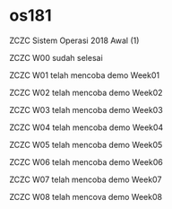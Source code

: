 # os181
ZCZC Sistem Operasi 2018 Awal (1)

ZCZC W00 sudah selesai

ZCZC W01 telah mencoba demo Week01 

ZCZC W02 telah mencoba demo Week02

ZCZC W03 telah mencoba demo Week03

ZCZC W04 telah mencoba demo Week04

ZCZC W05 telah mencoba demo Week05

ZCZC W06 telah mencoba demo Week06

ZCZC W07 telah mencoba demo Week07

ZCZC W08 telah mencova demo Week08
